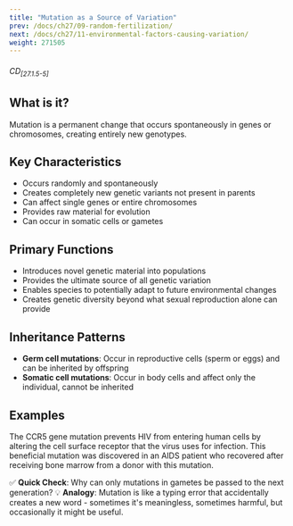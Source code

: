 ```yaml
---
title: "Mutation as a Source of Variation"
prev: /docs/ch27/09-random-fertilization/
next: /docs/ch27/11-environmental-factors-causing-variation/
weight: 271505
---
```


###### CD<sub>[27.1.5-5]</sub>

## What is it?
Mutation is a permanent change that occurs spontaneously in genes or chromosomes, creating entirely new genotypes.

## Key Characteristics
- Occurs randomly and spontaneously
- Creates completely new genetic variants not present in parents
- Can affect single genes or entire chromosomes
- Provides raw material for evolution
- Can occur in somatic cells or gametes

## Primary Functions
- Introduces novel genetic material into populations
- Provides the ultimate source of all genetic variation
- Enables species to potentially adapt to future environmental changes
- Creates genetic diversity beyond what sexual reproduction alone can provide

## Inheritance Patterns
- **Germ cell mutations**: Occur in reproductive cells (sperm or eggs) and can be inherited by offspring
- **Somatic cell mutations**: Occur in body cells and affect only the individual, cannot be inherited

## Examples
The CCR5 gene mutation prevents HIV from entering human cells by altering the cell surface receptor that the virus uses for infection. This beneficial mutation was discovered in an AIDS patient who recovered after receiving bone marrow from a donor with this mutation.

✅ **Quick Check**: Why can only mutations in gametes be passed to the next generation?
💡 **Analogy**: Mutation is like a typing error that accidentally creates a new word - sometimes it's meaningless, sometimes harmful, but occasionally it might be useful.